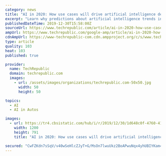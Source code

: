 ```yaml
---
category: news
title: "AI in 2020: How use cases will drive artificial intelligence deployments"
excerpt: "Learn why predictions about artificial intelligence trends include ... cost savings across the automotive OEM supply chain, and self-driving technology is projected to be a $556 billion market ..."
publishedDateTime: 2019-12-30T15:58:00Z
sourceUrl: https://www.techrepublic.com/article/ai-in-2020-how-use-cases-will-drive-artificial-intelligence-deployments/
ampUrl: https://www.techrepublic.com/google-amp/article/ai-in-2020-how-use-cases-will-drive-artificial-intelligence-deployments/
cdnAmpUrl: https://www-techrepublic-com.cdn.ampproject.org/c/s/www.techrepublic.com/google-amp/article/ai-in-2020-how-use-cases-will-drive-artificial-intelligence-deployments/
type: article
quality: 103
heat: 103
published: true

provider:
  name: TechRepublic
  domain: techrepublic.com
  images:
    - url: /assets/images/organizations/techrepublic.com-50x50.jpg
      width: 50
      height: 50

topics:
  - AI
  - AI in Autos

images:
  - url: https://tr4.cbsistatic.com/hub/i/r/2019/12/30/1d648c0f-4760-4136-b873-d81d41107963/resize/1200x/0ca267f50dad0a49084f5dcccb3c2b75/istock-1167065891.jpg
    width: 1200
    height: 791
    title: "AI in 2020: How use cases will drive artificial intelligence deployments"

secured: "CwFZKdn7sSqV/v40wSeHlcZJyT+G/MsOn7lwuUkz2BoAPwuNqx4yhUBIYKam4TMTDEBavLiNx5tiR4khIj7qH8abeWNHcQD7EfMfH95KVEQthF3+3XSzmrD/pgn7rrWHUvv9TiWfPkmGl5toRJRNqGngYnwdC9pC1M1n7iuYUokcsVKfjbRVuBGUeEGc3ydToGH2ZOyYfLLrpPz69dnUu97Dl+ybsX+b6pyGM8MtnY33d4pGOJgj3bNvN0dyKD3VNhfdi77j0yKkS6ZZTEPXwxzMpgimuT2jEwEcfUDULv/U5anC9/cSS5WBuX+DqV3J;jEYnAJxj5rGnaXC7MNpCrA=="
---
```


